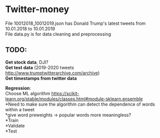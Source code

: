 # Twitter-money

File 10012018_10012019.json has Donald Trump's latest tweets from 10.01.2018 to 10.01.2019  
File data.py is for data cleaning and preprocessing  

  
## **TODO**:  
  
**Get stock data**, DJI?  
**Get test data** (2019-2020 tweets http://www.trumptwitterarchive.com/archive)  
**Get timestamps from twitter data** 
  
  
**Regression**:  
     Choose ML algorithm https://scikit-learn.org/stable/modules/classes.html#module-sklearn.ensemble  
        *Need to make sure the algorithm can detect the dependence of words within a tweet  
     *give word preweights -> popular words more meaningless?  
     *Train  
     *Validate  
     *Test  
  
